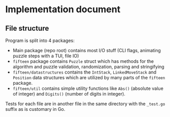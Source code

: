 # Implementation document

## File structure
Program is split into 4 packages:
* Main package (repo root) contains most I/O stuff (CLI flags, animating puzzle
  steps with a TUI, file IO)
* `fifteen` package contains `Puzzle` struct which has methods for the
  algorithm and puzzle validation, randomization, parsing and stringifying
* `fifteen/datastructures` contains the `IntStack`, `LinkedMoveStack` and
  `Position` data structures which are utilized by many parts of the `fifteen`
  package.
* `fifteen/util` contains simple utility functions like `Abs()` (absolute value
  of integer) and `Digits()` (number of digits in integer).

Tests for each file are in another file in the same directory with the
`_test.go` suffix as is customary in Go.
